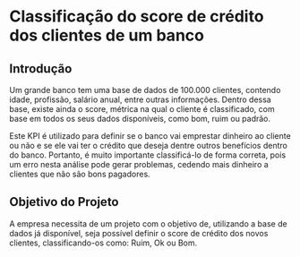 # Classificação do score de crédito dos clientes de um banco

## Introdução

Um grande banco tem uma base de dados de 100.000 clientes, contendo idade, profissão, salário anual, entre outras informações. Dentro dessa base, existe ainda o score, métrica na qual o cliente é classificado, com base em todos os seus dados disponíveis, como bom, ruim ou padrão. 

Este KPI é utilizado para definir se o banco vai emprestar dinheiro ao cliente ou não e se ele vai ter o crédito que deseja dentre outros benefícios dentro do banco. Portanto, é muito importante classificá-lo de forma correta, pois um erro nesta análise pode gerar problemas, cedendo mais dinheiro a clientes que não são bons pagadores.

## Objetivo do Projeto

A empresa necessita de um projeto com o objetivo de, utilizando a base de dados já disponível, seja possível definir o score de crédito dos novos clientes, classificando-os como: Ruim, Ok ou Bom.